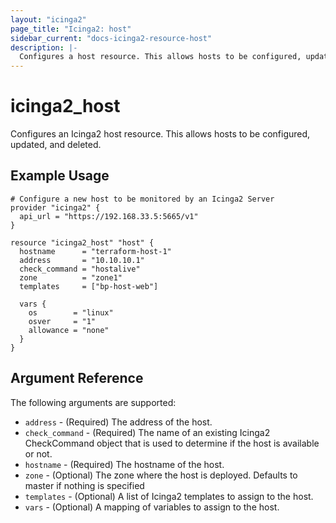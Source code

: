 ```yaml
---
layout: "icinga2"
page_title: "Icinga2: host"
sidebar_current: "docs-icinga2-resource-host"
description: |-
  Configures a host resource. This allows hosts to be configured, updated and deleted.
---
```


# icinga2\_host

Configures an Icinga2 host resource. This allows hosts to be configured, updated,
and deleted.

## Example Usage

```hcl
# Configure a new host to be monitored by an Icinga2 Server
provider "icinga2" {
  api_url = "https://192.168.33.5:5665/v1"
}

resource "icinga2_host" "host" {
  hostname      = "terraform-host-1"
  address       = "10.10.10.1"
  check_command = "hostalive"
  zone          = "zone1"
  templates     = ["bp-host-web"]

  vars {
    os        = "linux"
    osver     = "1"
    allowance = "none"
  }
}
```

## Argument Reference

The following arguments are supported:

* `address`  - (Required) The address of the host.
* `check_command` - (Required) The name of an existing Icinga2 CheckCommand object that is used to determine if the host is available or not.
* `hostname` - (Required) The hostname of the host.
* `zone` - (Optional) The zone where the host is deployed. Defaults to master if nothing is specified
* `templates` - (Optional) A list of Icinga2 templates to assign to the host.
* `vars` - (Optional) A mapping of variables to assign to the host.

